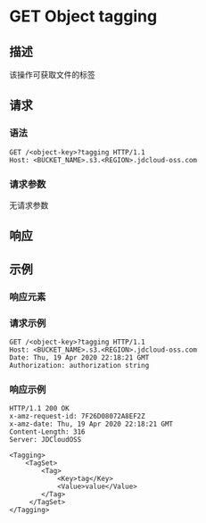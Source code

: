 # GET Object tagging

## 描述

该操作可获取文件的标签

## 请求

### 语法

```HTTP
GET /<object-key>?tagging HTTP/1.1
Host: <BUCKET_NAME>.s3.<REGION>.jdcloud-oss.com
```

### 请求参数
无请求参数

## 响应

## 示例

### 响应元素


### 请求示例

```HTTP
GET /<object-key>?tagging HTTP/1.1
Host: <BUCKET_NAME>.s3.<REGION>.jdcloud-oss.com
Date: Thu, 19 Apr 2020 22:18:21 GMT
Authorization: authorization string
```

### 响应示例
```HTTP
HTTP/1.1 200 OK
x-amz-request-id: 7F26D08072A8EF2Z
x-amz-date: Thu, 19 Apr 2020 22:18:21 GMT
Content-Length: 316
Server: JDCloudOSS

<Tagging>
    <TagSet>
        <Tag>
            <Key>tag</Key>
            <Value>value</Value>
        </Tag>
     </TagSet>
</Tagging>
```
